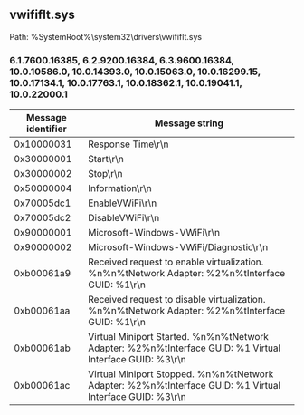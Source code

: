 ## vwififlt.sys

Path: %SystemRoot%\system32\drivers\vwififlt.sys

### 6.1.7600.16385, 6.2.9200.16384, 6.3.9600.16384, 10.0.10586.0, 10.0.14393.0, 10.0.15063.0, 10.0.16299.15, 10.0.17134.1, 10.0.17763.1, 10.0.18362.1, 10.0.19041.1, 10.0.22000.1

Message identifier | Message string
--- | ---
0x10000031 | Response Time\r\n
0x30000001 | Start\r\n
0x30000002 | Stop\r\n
0x50000004 | Information\r\n
0x70005dc1 | EnableVWiFi\r\n
0x70005dc2 | DisableVWiFi\r\n
0x90000001 | Microsoft-Windows-VWiFi\r\n
0x90000002 | Microsoft-Windows-VWiFi/Diagnostic\r\n
0xb00061a9 | Received request to enable virtualization. %n%n%tNetwork Adapter: %2%n%tInterface GUID: %1\r\n
0xb00061aa | Received request to disable virtualization. %n%n%tNetwork Adapter: %2%n%tInterface GUID: %1\r\n
0xb00061ab | Virtual Miniport Started. %n%n%tNetwork Adapter: %2%n%tInterface GUID: %1 Virtual Interface GUID: %3\r\n
0xb00061ac | Virtual Miniport Stopped. %n%n%tNetwork Adapter: %2%n%tInterface GUID: %1 Virtual Interface GUID: %3\r\n
